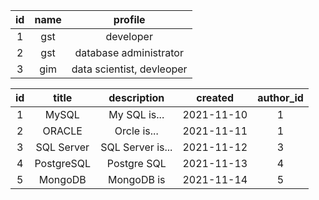 <author>

| id  | name |          profile          |
| :-: | :--: | :-----------------------: |
|  1  | gst  |         developer         |
|  2  | gst  |  database administrator   |
|  3  | gim  | data scientist, devleoper |

<topic>

| id  |   title    |   description    |  created   | author_id |
| :-: | :--------: | :--------------: | :--------: | :-------: |
|  1  |   MySQL    |   My SQL is...   | 2021-11-10 |     1     |
|  2  |   ORACLE   |   Orcle is...    | 2021-11-11 |     1     |
|  3  | SQL Server | SQL Server is... | 2021-11-12 |     3     |
|  4  | PostgreSQL |   Postgre SQL    | 2021-11-13 |     4     |
|  5  |  MongoDB   |    MongoDB is    | 2021-11-14 |     5     |
